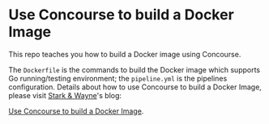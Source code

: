 # Use Concourse to build a Docker Image

This repo teaches you how to build a Docker image using Concourse.

The `Dockerfile` is the commands to build the Docker image which supports Go running/testing environment; the `pipeline.yml` is the pipelines configuration.
Details about how to use Concourse to build a Docker Image, please visit [Stark & Wayne](https://starkandwayne.com/)'s blog:

[Use Concourse to build a Docker Image]().
